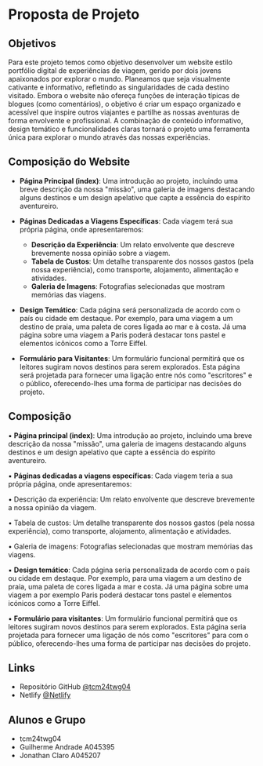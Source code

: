 # Proposta de Projeto

## Objetivos
Para este projeto temos como objetivo desenvolver um website estilo portfólio digital de 
experiências de viagem, gerido por dois jovens apaixonados por explorar o mundo. Planeamos 
que seja visualmente cativante e informativo, refletindo as singularidades de cada destino 
visitado. 
Embora o website não ofereça funções de interação típicas de blogues (como comentários), o 
objetivo é criar um espaço organizado e acessível que inspire outros viajantes e partilhe as 
nossas aventuras de forma envolvente e profissional. A combinação de conteúdo informativo, 
design temático e funcionalidades claras tornará o projeto uma ferramenta única para explorar 
o mundo através das nossas experiências. 

## Composição do Website
- **Página Principal (index)**: Uma introdução ao projeto, incluindo uma breve descrição da nossa "missão", uma galeria de imagens destacando alguns destinos e um design apelativo que capte a essência do espírito aventureiro.
  
- **Páginas Dedicadas a Viagens Específicas**: Cada viagem terá sua própria página, onde apresentaremos:
  - **Descrição da Experiência**: Um relato envolvente que descreve brevemente nossa opinião sobre a viagem.
  - **Tabela de Custos**: Um detalhe transparente dos nossos gastos (pela nossa experiência), como transporte, alojamento, alimentação e atividades.
  - **Galeria de Imagens**: Fotografias selecionadas que mostram memórias das viagens.

- **Design Temático**: Cada página será personalizada de acordo com o país ou cidade em destaque. Por exemplo, para uma viagem a um destino de praia, uma paleta de cores ligada ao mar e à costa. Já uma página sobre uma viagem a Paris poderá destacar tons pastel e elementos icônicos como a Torre Eiffel.

- **Formulário para Visitantes**: Um formulário funcional permitirá que os leitores sugiram novos destinos para serem explorados. Esta página será projetada para fornecer uma ligação entre nós como "escritores" e o público, oferecendo-lhes uma forma de participar nas decisões do projeto.

## Composição 
▪ **Página principal (index)**: Uma introdução ao projeto, incluindo uma breve descrição da 
nossa "missão", uma galeria de imagens destacando alguns destinos e um design 
apelativo que capte a essência do espírito aventureiro.

▪ **Páginas dedicadas a viagens específicas**: Cada viagem teria a sua própria página, onde 
apresentaremos:

• Descrição da experiência: Um relato envolvente que descreve brevemente a 
nossa opinião da viagem.

• Tabela de custos: Um detalhe transparente dos nossos gastos (pela nossa 
experiência), como transporte, alojamento, alimentação e atividades.

• Galeria de imagens: Fotografias selecionadas que mostram memórias das 
viagens.

▪ **Design temático**: Cada página seria personalizada de acordo com o país ou cidade em 
destaque. Por exemplo, para uma viagem a um destino de praia, uma paleta de cores 
ligada a mar e costa. Já uma página sobre uma viagem a por exemplo Paris poderá 
destacar tons pastel e elementos icónicos como a Torre Eiffel.

▪ **Formulário para visitantes**: Um formulário funcional permitirá que os leitores sugiram 
novos destinos para serem explorados. Esta página seria projetada para fornecer uma 
ligação de nós como "escritores" para com o público, oferecendo-lhes uma forma de 
participar nas decisões do projeto.

## Links 
- Repositório GitHub [@tcm24twg04](https://github.com/GA-JC/tcm24twg04)
- Netlify [@Netlify](https://tcm24twg04.netlify.app/)

## Alunos e Grupo 
- tcm24twg04 
- Guilherme Andrade A045395 
- Jonathan Claro A045207
